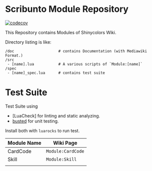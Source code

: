 Scribunto Module Repository
===========================
[![codecov](https://codecov.io/github/ShinyColorsWiki/Wiki-Module/branch/master/graph/badge.svg?token=36H6NZDYNF)](https://codecov.io/github/ShinyColorsWiki/Wiki-Module)

This Repository contains Modules of Shinycolors Wiki.

Directory listing is like:
```dir
/doc                    # contains Documentation (with Mediawiki Format.)
/src
 - [name].lua           # A various scripts of `Module:[name]`
/spec
 - [name]_spec.lua      # contains test suite
```

Test Suite
==========
Test Suite using
* [LuaCheck] for linting and static analyzing.
* [busted](https://olivinelabs.com/busted/) for unit testing.

Install both with `luarocks` to run test.

| Module Name | Wiki Page |
|-------------|-----------|
| CardCode    | `Module:CardCode` |
| Skill       | `Module:Skill`    |
|             |           |
